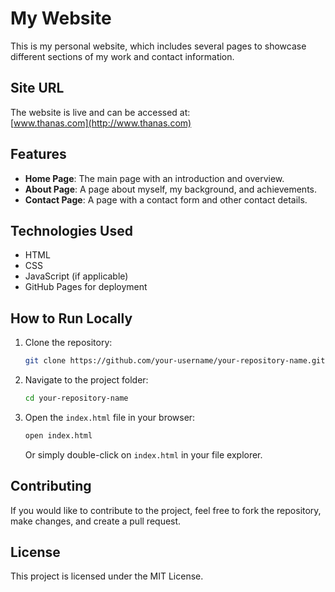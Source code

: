 # My Website

This is my personal website, which includes several pages to showcase different sections of my work and contact information.

## Site URL

The website is live and can be accessed at:  
[www.thanas.com](http://www.thanas.com)

## Features

- **Home Page**: The main page with an introduction and overview.
- **About Page**: A page about myself, my background, and achievements.
- **Contact Page**: A page with a contact form and other contact details.

## Technologies Used

- HTML
- CSS
- JavaScript (if applicable)
- GitHub Pages for deployment

## How to Run Locally

1. Clone the repository:
    ```bash
    git clone https://github.com/your-username/your-repository-name.git
    ```

2. Navigate to the project folder:
    ```bash
    cd your-repository-name
    ```

3. Open the `index.html` file in your browser:
    ```bash
    open index.html
    ```
    Or simply double-click on `index.html` in your file explorer.

## Contributing

If you would like to contribute to the project, feel free to fork the repository, make changes, and create a pull request.

## License

This project is licensed under the MIT License.

